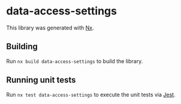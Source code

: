 # data-access-settings

This library was generated with [Nx](https://nx.dev).

## Building

Run `nx build data-access-settings` to build the library.

## Running unit tests

Run `nx test data-access-settings` to execute the unit tests via [Jest](https://jestjs.io).
